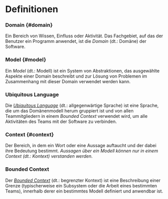 # Definitionen

### Domain {#domain}

Ein Bereich von Wissen, Einfluss oder Aktivität. Das Fachgebiet, auf
das der Benutzer ein Programm anwendet, ist die *Domain* (dt.: Domäne)
der Software.

### Model {#model}

Ein *Model* (dt.: Modell) ist ein System von Abstraktionen, das
ausgewählte Aspekte einer Domain beschreibt und zur Lösung von
Problemen im Zusammenhang mit dieser Domain verwendet werden kann.

### Ubiquitous Language

Die [*Ubiquitous Language*](#ubiquituous-language) (dt.:
allgegenwärtige Sprache) ist eine
Sprache, die um das Domänenmodell herum gruppiert ist und von allen
Teammitgliedern in einem *Bounded Context* verwendet wird, um alle
Aktivitäten des Teams mit der Software zu verbinden.

### Context {#context}

Der Bereich, in dem ein Wort oder eine Aussage auftaucht und der dabei
ihre Bedeutung bestimmt.  *Aussagen über ein Modell können nur in
einem Context (dt.: Kontext) verstanden werden.*

### Bounded Context

Der [*Bounded Context*](#bounded-context) (dt.: begrenzter Kontext)
ist eine Beschreibung
einer Grenze (typischerweise ein Subsystem oder die Arbeit eines
bestimmten Teams), innerhalb derer ein bestimmtes Modell definiert und
anwendbar ist.
